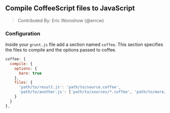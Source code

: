 ## Compile CoffeeScript files to JavaScript
> Contributed By: Eric Woroshow (@errcw)

### Configuration

Inside your `grunt.js` file add a section named `coffee`. This section
specifies the files to compile and the options passed to coffee.

``` javascript
coffee: {
  compile: {
    options: {
      bare: true
    },
    files: {
      'path/to/result.js': 'path/to/source.coffee',
      'path/to/another.js': ['path/to/sources/*.coffee', 'path/to/more/*.coffee']
    }
  }
},
```
